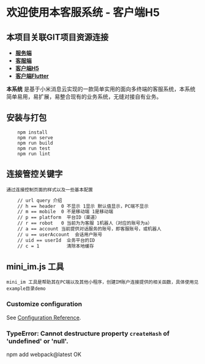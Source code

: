 
# 欢迎使用本客服系统 - 客户端H5

## 本项目关联GIT项目资源连接
- **[服务端][1]** 
- **[客服端][2]** 
- **[客户端H5][3]**
- **[客户端Flutter][4]**

**本系统** 是基于小米消息云实现的一款简单实用的面向多终端的客服系统，本系统简单易用，易扩展，易整合现有的业务系统，无缝对接自有业务。

## 安装与打包
```
    npm install
    npm run serve
    npm run build
    npm run test
    npm run lint
```


## 连接管控关键字
    通过连接控制页面的样式以及一些基本配置
``` html
    // url query 介绍
    // h == header  0 不显示 1显示 默认值显示，PC端不显示
    // m == mobile  0 不是移动端 1是移动端
    // p == platform  平台ID（渠道）
    // r == robot   0 当前为为客服 1机器人（对应的账号为a）
    // a == account 当前提供对话服务的账号，即客服账号，或机器人
    // u == userAccount  会话用户账号
    // uid == userId  业务平台的ID
    // c = 1          清除本地缓存
```

## mini_im.js 工具

    mini_im 工具是帮助其在PC端以及其他小程序，创建IM账户连接提供的相关函数，具体使用见example目录demo



### Customize configuration
See [Configuration Reference](https://cli.vuejs.org/config/).

### TypeError: Cannot destructure property `createHash` of 'undefined' or 'null'.
npm add webpack@latest  OK




  [1]: https://github.com/chenxianqi/kefu_server
  [2]: https://github.com/chenxianqi/kefu_admin
  [3]: https://github.com/chenxianqi/kefu_client
  [4]: https://github.com/chenxianqi/kefu_flutter
